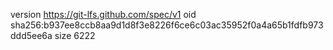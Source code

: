 version https://git-lfs.github.com/spec/v1
oid sha256:b937ee8ccb8aa9d1d8f3e8226f6ce6c03ac35952f0a4a65b1fdfb973ddd5ee6a
size 6222
